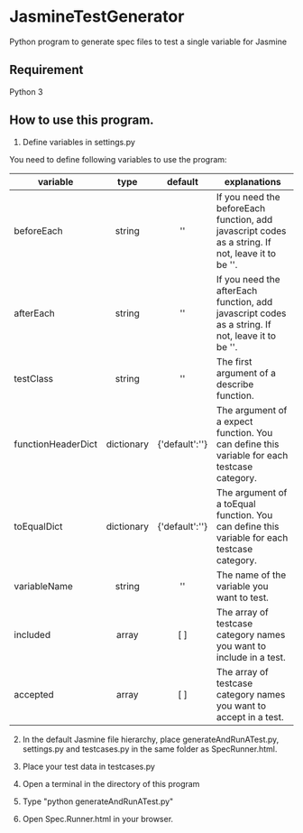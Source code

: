 # JasmineTestGenerator
Python program to generate spec files to test a single variable for Jasmine

## Requirement
Python 3

## How to use this program.

1. Define variables in settings.py

You need to define following variables to use the program:

| variable | type | default | explanations |
| -------- | :--: | :--------: |------------ |
| beforeEach | string | '' | If you need the beforeEach function, add javascript codes as a string. If not, leave it to be ''.|
| afterEach | string | '' | If you need the afterEach function, add javascript codes as a string. If not, leave it to be ''.|
| testClass | string | '' | The first argument of a describe function. |
| functionHeaderDict | dictionary | {'default':''} | The argument of a expect function. You can define this variable for each testcase category. |
| toEqualDict | dictionary | {'default':''}  | The argument of a toEqual function. You can define this variable for each testcase category. |
| variableName | string | '' | The name of the variable you want to test. |
| included | array | [ ] | The array of testcase category names you want to include in a test. |
| accepted | array | [ ] | The array of testcase category names you want to accept in a test. |

2. In the default Jasmine file hierarchy, place generateAndRunATest.py, settings.py and testcases.py in the same folder as SpecRunner.html.

3. Place your test data in testcases.py

4. Open a terminal in the directory of this program

5. Type "python generateAndRunATest.py"

6. Open Spec.Runner.html in your browser.
